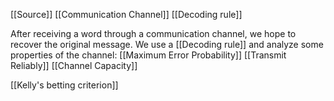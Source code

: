 [[Source]]
[[Communication Channel]]
[[Decoding rule]]

After receiving a word through a communication channel, we hope to recover the original message. 
We use a [[Decoding rule]] and analyze some properties of the channel:
[[Maximum Error Probability]]
[[Transmit Reliably]]
[[Channel Capacity]]

[[Kelly's betting criterion]]